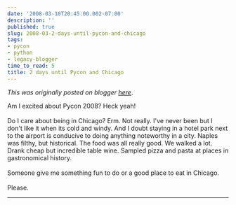 ```yaml
---
date: '2008-03-10T20:45:00.002-07:00'
description: ''
published: true
slug: 2008-03-2-days-until-pycon-and-chicago
tags:
- pycon
- python
- legacy-blogger
time_to_read: 5
title: 2 days until Pycon and Chicago
---
```


*This was originally posted on blogger [here](https://pydanny.blogspot.com/2008/03/2-days-until-pycon-and-chicago.html)*.

Am I excited about Pycon 2008?  Heck yeah!<br /><br />Do I care about being in Chicago?  Erm.  Not really.  I've never been but I don't like it when its cold and windy.  And I doubt staying in a hotel park next to the airport is conducive to doing anything noteworthy in a city.  Naples was filthy, but historical.  The food was all really good.  We walked a lot.  Drank cheap but incredible table wine.  Sampled pizza and pasta at places in gastronomical history.<br /><br />Someone give me something fun to do or a good place to eat in Chicago.<br /><br />Please.

---

